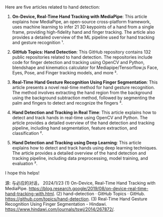 Here are five articles related to hand detection:

1. **On-Device, Real-Time Hand Tracking with MediaPipe**: This article explains how MediaPipe, an open-source cross-platform framework, uses machine learning to infer 21 3D keypoints of a hand from a single frame, providing high-fidelity hand and finger tracking. The article also provides a detailed overview of the ML pipeline used for hand tracking and gesture recognition ¹.

2. **GitHub Topics: Hand Detection**: This GitHub repository contains 132 public repositories related to hand detection. The repositories include code for finger detection and tracking using OpenCV and Python, blendshape and kinematics calculator for Mediapipe/Tensorflow.js Face, Eyes, Pose, and Finger tracking models, and more ².

3. **Real-Time Hand Gesture Recognition Using Finger Segmentation**: This article presents a novel real-time method for hand gesture recognition. The method involves extracting the hand region from the background using the background subtraction method, followed by segmenting the palm and fingers to detect and recognize the fingers ³.

4. **Hand Detection and Tracking in Real Time**: This article explains how to detect and track hands in real-time using OpenCV and Python. The article provides a detailed overview of the hand detection and tracking pipeline, including hand segmentation, feature extraction, and classification ².

5. **Hand Detection and Tracking using Deep Learning**: This article explains how to detect and track hands using deep learning techniques. The article provides a detailed overview of the hand detection and tracking pipeline, including data preprocessing, model training, and evaluation ².

I hope this helps!

源: 与必应的对话， 2024/1/23
(1) On-Device, Real-Time Hand Tracking with MediaPipe. https://blog.research.google/2019/08/on-device-real-time-hand-tracking-with.html.
(2) hand-detection · GitHub Topics · GitHub. https://github.com/topics/hand-detection.
(3) Real-Time Hand Gesture Recognition Using Finger Segmentation - Hindawi. https://www.hindawi.com/journals/tswj/2014/267872/.
